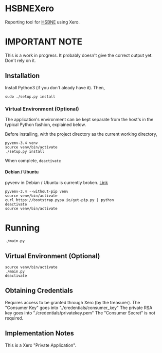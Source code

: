 HSBNEXero
======

Reporting tool for [HSBNE](http://hsbne.org) using Xero.

# IMPORTANT NOTE
This is a work in progress. It probably doesn't give the correct output yet. Don't rely on it.


## Installation
Install Python3 (if you don't aleady have it). Then,
```
sudo ./setup.py install
```

### Virtual Environment (Optional)
The application's environment can be kept separate from the host's in the typical Python fashion, explained below.

Before installing, with the project directory as the current working directory,

```
pyvenv-3.4 venv
source venv/bin/activate
./setup.py install
```
When complete,
```deactivate```

#### Debian / Ubuntu
pyvenv in Debian / Ubuntu is currently broken. [Link](http://askubuntu.com/questions/488529/pyvenv-3-4-error-returned-non-zero-exit-status-1)

```
pyvenv-3.4 --without-pip venv
source venv/bin/activate
curl https://bootstrap.pypa.io/get-pip.py | python
deactivate
source venv/bin/activate
```

# Running
```
./main.py
```

## Virtual Environment (Optional)
```
source venv/bin/activate
./main.py
deactivate
```

## Obtaining Credentials
Requires access to be granted through Xero (by the treasurer).
The "Consumer Key" goes into "./credentials/consumer_key"
The private RSA key goes into "./credentials/privatekey.pem"
The "Consumer Secret" is not required.

## Implementation Notes
This is a Xero "Private Application".
